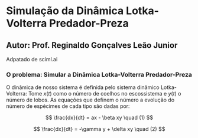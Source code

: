 # Simulação da Dinâmica Lotka-Volterra Predador-Preza
## Autor: Prof. Reginaldo Gonçalves Leão Junior
Adpatado de sciml.ai

### O problema: Simular a Dinâmica Lotka-Volterra Predador-Preza

O dinâmica de nosso sistema é definida pelo sistema dinâmico Lotka-Volterra:
Tome $x(t)$ como o número de coelhos no escossistema e $y(t)$ o número de lobos.
As equações que definem o número a evolução do número de espécimes de cada tipo
são dadas por:

$$
\frac{dx}{dt} = ax - \beta xy \quad (1)
$$

$$
\frac{dx}{dt} = -\gamma y + \delta xy \quad (2)
$$

